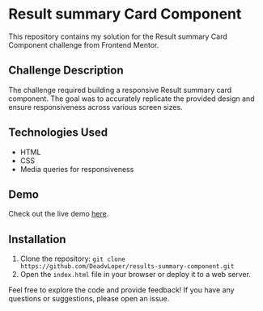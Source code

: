 # Result summary Card Component

This repository contains my solution for the Result summary Card Component challenge from Frontend Mentor.

## Challenge Description

The challenge required building a responsive Result summary card component. The goal was to accurately replicate the provided design and ensure responsiveness across various screen sizes.

## Technologies Used

- HTML
- CSS 
- Media queries for responsiveness

## Demo

Check out the live demo [here](https://deadvloper.github.io/results-summary-component/).

## Installation

1. Clone the repository: `git clone https://github.com/DeadvLoper/results-summary-component.git`
2. Open the `index.html` file in your browser or deploy it to a web server.

Feel free to explore the code and provide feedback! If you have any questions or suggestions, please open an issue.
